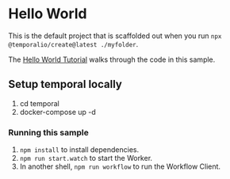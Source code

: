 # Hello World

This is the default project that is scaffolded out when you run `npx @temporalio/create@latest ./myfolder`.

The [Hello World Tutorial](https://learn.temporal.io/getting_started/typescript/hello_world_in_typescript/) walks through the code in this sample.

## Setup temporal locally

1. cd temporal
2. docker-compose up -d

### Running this sample

1. `npm install` to install dependencies.
1. `npm run start.watch` to start the Worker.
1. In another shell, `npm run workflow` to run the Workflow Client.
